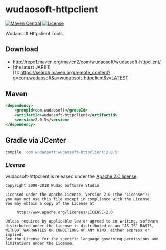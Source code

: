 # wudaosoft-httpclient
[![Maven Central](https://maven-badges.herokuapp.com/maven-central/com.wudaosoft/wudaosoft-httpclient/badge.svg)](https://maven-badges.herokuapp.com/maven-central/com.wudaosoft/wudaosoft-httpclient/)
[![License](https://img.shields.io/badge/license-Apache%202-4EB1BA.svg)](https://www.apache.org/licenses/LICENSE-2.0.html)

Wudaosoft Httpclient Tools.

## Download

- http://repo1.maven.org/maven2/com/wudaosoft/wudaosoft-httpclient/  
- [the latest JAR][1]  
[1]: https://search.maven.org/remote_content?g=com.wudaosoft&a=wudaosoft-httpclient&v=LATEST

## Maven

```xml
<dependency>
    <groupId>com.wudaosoft</groupId>
    <artifactId>wudaosoft-httpclient</artifactId>
    <version>2.0.5</version>
</dependency>
```
## Gradle via JCenter

``` groovy
compile 'com.wudaosoft:wudaosoft-httpclient:2.0.5'
```
### *License*

wudaosoft-httpclient is released under the [Apache 2.0 license](LICENSE).

```
Copyright 2009-2018 Wudao Software Studio

Licensed under the Apache License, Version 2.0 (the "License");
you may not use this file except in compliance with the License.
You may obtain a copy of the License at

     http://www.apache.org/licenses/LICENSE-2.0

Unless required by applicable law or agreed to in writing, software
distributed under the License is distributed on an "AS IS" BASIS,
WITHOUT WARRANTIES OR CONDITIONS OF ANY KIND, either express or implied.
See the License for the specific language governing permissions and
limitations under the License.
```

